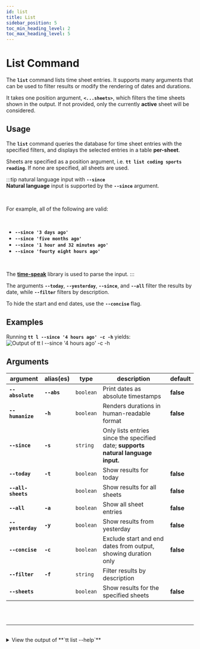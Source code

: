```yaml
---
id: list
title: List
sidebar_position: 5
toc_min_heading_level: 2
toc_max_heading_level: 5
---
```


# List Command

The **`list`** command lists time sheet entries. It supports many arguments
that can be used to filter results or modify the rendering of dates and
durations.

It takes one position argument, **`<...sheets>`**, which filters the
time sheets shown in the output. If not provided, only the currently **active**
sheet will be considered.

## Usage

The **`list`** command queries the database for time sheet entries with the
specified filters, and displays the selected entries in a table **per-sheet**.

Sheets are specified as a position argument, i.e. **`tt list coding sports
reading`**. If none are specified, all sheets are used.

:::tip natural language input with **`--since`**
<br />
**Natural language** input is supported by the **`--since`** argument.

<br />

For example,
all of the following are valid:

<br />

- **`--since '3 days ago'`**
- **`--since 'five months ago'`**
- **`--since '1 hour and 32 minutes ago'`**
- **`--since 'fourty eight hours ago'`**

<br />

The [**time-speak**][time-speak-url] library is used to parse the input.
:::

The arguments **`--today`**, **`--yesterday`**, **`--since`**, and **`--all`**
filter the results by date, while **`--filter`** filters by description.

To hide the start and end dates, use the **`--concise`** flag.

## Examples 

Running **`tt l --since '4 hours ago' -c -h`**
yields:
![Output of `tt l --since '4 hours ago' -c -h`](/img/terminal_screenshots/tt_l_since_four_hours.svg)

## Arguments

| argument | alias(es) | type | description | default |
| ---- | --------- | ---- | ----------- | ------- |
| **`--absolute`** | **`--abs`** | `boolean` | Print dates as absolute timestamps | **false** |
| **`--humanize`** | **`-h`** | `boolean` | Renders durations in human-readable format | **false** |
| **`--since`** | **`-s`** | `string` | Only lists entries since the specified date; **supports natural language input.** | |
| **`--today`** | **`-t`** | `boolean` | Show results for today | **false** |
| **`--all-sheets`** | | `boolean` | Show results for all sheets | **false** |
| **`--all`** | **`-a`** | `boolean` | Show all sheet entries | **false** |
| **`--yesterday`** | **`-y`** | `boolean` | Show results from yesterday | **false** |
| **`--concise`** | **`-c`** | `boolean` | Exclude start and end dates from output, showing duration only | **false** |
| **`--filter`** | **`-f`** | `string` | Filter results by description | |
| **`--sheets`** | | `boolean` | Show results for the specified sheets | **false** |

<br />
<br />

***

<br />

<details>
  <summary>
    View the output of **`tt list --help`**
  </summary>
  <div>
    ```text
    List all time sheet entries

    Options:
          --version          Show version number                           [boolean]
          --absolute, --abs  Print dates as absolute timestamps            [boolean]
      -h, --humanize         Print the total duration in human-readable format
                                                                           [boolean]
      -s, --since            Only list entries since the specified date     [string]
      -t, --today            Show results for today                        [boolean]
          --all-sheets       Show results for all sheets                   [boolean]
      -a, --all              Show all sheet entries                        [boolean]
      -y, --yesterday        Show results from yesterday                   [boolean]
      -c, --concise          Exclude start and end dates from output, showing
                             duration only                                 [boolean]
      -f, --filter           Filter results by description                  [string]
          --help             Show help                                     [boolean]
          --sheets           Show results for the specified sheets
          [array] [choices: "main"]
    ```

  </div>
</details>

[time-speak-url]: https://github.com/f3rno64/time-speak
